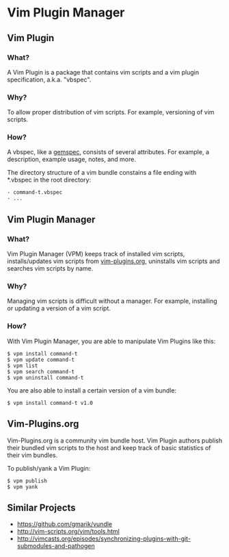 Vim Plugin Manager
==================

Vim Plugin
----------

### What?

A Vim Plugin is a package that contains vim scripts and a vim plugin specification, a.k.a. "vbspec".


### Why?

To allow proper distribution of vim scripts. For example, versioning of
vim scripts.

### How?

A vbspec, like a [gemspec](http://docs.rubygems.org/read/chapter/20), consists of several attributes.
For example, a description, example usage, notes, and more.

The directory structure of a vim bundle constains a file ending with *.vbspec in the root directory:

    - command-t.vbspec
    - ...

Vim Plugin Manager
------------------

### What?

Vim Plugin Manager (VPM) keeps track of installed vim scripts,
installs/updates vim scripts from [vim-plugins.org](http://vim-plugins.org), uninstalls vim scripts and searches vim
scripts by name.

### Why?

Managing vim scripts is difficult without a manager. For example,
installing or updating a version of a vim script.

### How?

With Vim Plugin Manager, you are able to manipulate Vim Plugins like this:

    $ vpm install command-t
    $ vpm update command-t
    $ vpm list
    $ vpm search command-t
    $ vpm uninstall command-t

You are also able to install a certain version of a vim bundle:

    $ vpm install command-t v1.0

Vim-Plugins.org
--------------

Vim-Plugins.org is a community vim bundle host. Vim Plugin authors
publish their bundled vim scripts to the host and keep track of basic statistics
of their vim bundles.

To publish/yank a Vim Plugin:

    $ vpm publish
    $ vpm yank

Similar Projects
----------------

* <https://github.com/gmarik/vundle>
* <http://vim-scripts.org/vim/tools.html>
* <http://vimcasts.org/episodes/synchronizing-plugins-with-git-submodules-and-pathogen>
